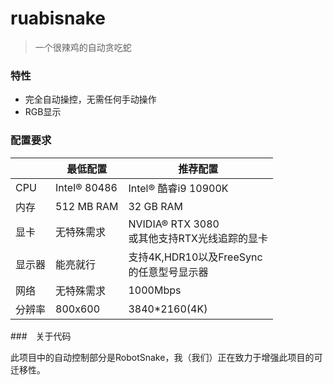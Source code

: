 # ruabisnake
> 一个很辣鸡的自动贪吃蛇
### 特性
- 完全自动操控，无需任何手动操作
- RGB显示
### 配置要求

|        | 最低配置     | 推荐配置                                          |
| ------ | ------------ | ------------------------------------------------- |
| CPU    | Intel® 80486 | Intel® 酷睿i9 10900K                              |
| 内存   | 512 MB RAM   | 32 GB RAM                                         |
| 显卡   | 无特殊需求   | NVIDIA® RTX 3080<br />或其他支持RTX光线追踪的显卡 |
| 显示器 | 能亮就行     | 支持4K,HDR10以及FreeSync<br />的任意型号显示器    |
| 网络   | 无特殊需求   | 1000Mbps                                          |
| 分辨率 | 800x600      | 3840*2160(4K)                                     |

###　关于代码

此项目中的自动控制部分是RobotSnake，我（我们）正在致力于增强此项目的可迁移性。

